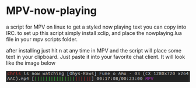 # MPV-now-playing
a script for MPV on linux to get a styled now playing text you can copy into IRC.
to set up this script simply install xclip, and place the nowplaying.lua file in your mpv scripts folder.

after installing just hit n at any time in MPV and the script will place some text in your clipboard. Just paste it into your favorite chat client. It will look like the image below

![example](https://github.com/chris373/MPV-now-playing/blob/master/Screenshot%20from%202016-11-06%2017-23-47.png?raw=true)
